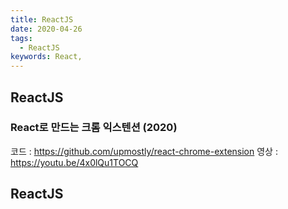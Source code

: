 ```yaml
---
title: ReactJS
date: 2020-04-26
tags:
  - ReactJS
keywords: React,
---
```



## ReactJS

### React로 만드는 크롬 익스텐션 (2020)

코드 : https://github.com/upmostly/react-chrome-extension
영상 : https://youtu.be/4x0lQu1TOCQ

## ReactJS